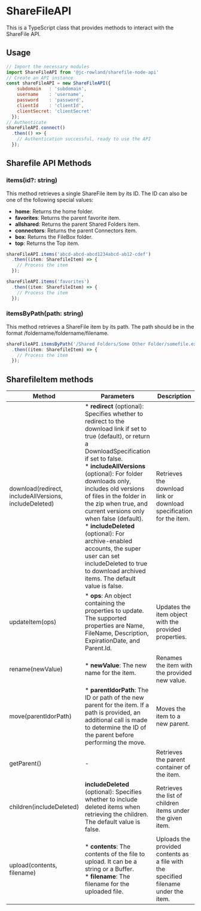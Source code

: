 # ShareFileAPI

This is a TypeScript class that provides methods to interact with the ShareFile API.

## Usage

```javascript
// Import the necessary modules
import ShareFileAPI from '@jc-rowland/sharefile-node-api'
// Create an API instance
const shareFileAPI = new ShareFileAPI({
    subdomain   : 'subdomain',
    username    : 'username',
    password    : 'password',
    clientId    : 'clientId',
    clientSecret: 'clientSecret'
  });
// Authenticate
shareFileAPI.connect()
  .then(() => {
    // Authentication successful, ready to use the API
  });
```

## Sharefile API Methods

### items(id?: string)

This method retrieves a single ShareFile item by its ID.
The ID can also be one of the following special values:

* **home**: Returns the home folder.
* **favorites**: Returns the parent favorite item.
* **allshared**: Returns the parent Shared Folders item.
* **connectors**: Returns the parent Connectors item.
* **box**: Returns the FileBox folder.
* **top**: Returns the Top item.

```javascript
shareFileAPI.items('abcd-abcd-abcd1234abcd-ab12-cdef')
  .then((item: SharefileItem) => {
    // Process the item
  });

shareFileAPI.items('favorites')
  .then((item: SharefileItem) => {
    // Process the item
  });
```

### itemsByPath(path: string)

This method retrieves a ShareFile item by its path. The path should be in the format /foldername/foldername/filename.

```javascript
shareFileAPI.itemsByPath('/Shared Folders/Some Other Folder/somefile.ext')
  .then((item: SharefileItem) => {
    // Process the item
  });
  ```

## SharefileItem methods

| **Method**                                             | **Parameters**                                                                                                                                                                                                                                                                                                                                                                                                                                                                                                         | **Description**                                                                     |
|--------------------------------------------------------|------------------------------------------------------------------------------------------------------------------------------------------------------------------------------------------------------------------------------------------------------------------------------------------------------------------------------------------------------------------------------------------------------------------------------------------------------------------------------------------------------------------------|-------------------------------------------------------------------------------------|
| download(redirect, includeAllVersions, includeDeleted) | * **redirect** (optional): Specifies whether to redirect to the download link if set to true (default), or return a DownloadSpecification if set to false. <br> * **includeAllVersions** (optional): For folder downloads only, includes old versions of files in the folder in the zip when true, and current versions only when false (default). <br> * **includeDeleted** (optional): For archive-enabled accounts, the super user can set includeDeleted to true to download archived items. The default value is false. | Retrieves the download link or download specification for the item.                 |
| updateItem(ops)                                        | * **ops**: An object containing the properties to update. The supported properties are Name, FileName, Description, ExpirationDate, and Parent.Id.                                                                                                                                                                                                                                                                                                                                                                           | Updates the item object with the provided properties.                               |
| rename(newValue)                                       | * **newValue**: The new name for the item.                                                                                                                                                                                                                                                                                                                                                                                                                                                                                   | Renames the item with the provided new value.                                       |
| move(parentIdorPath)                                   | * **parentIdorPath**: The ID or path of the new parent for the item. If a path is provided, an additional call is made to determine the ID of the parent before performing the move.                                                                                                                                                                                                                                                                                                                                         | Moves the item to a new parent.                                                     |
| getParent()                                            | -                                                                                                                                                                                                                                                                                                                                                                                                                                                                                                                      | Retrieves the parent container of the item.                                         |
| children(includeDeleted)                               | **includeDeleted** (optional): Specifies whether to include deleted items when retrieving the children. The default value is false.                                                                                                                                                                                                                                                                                                                                                                                        | Retrieves the list of children items under the given item.                          |
| upload(contents, filename)                             | * **contents**: The contents of the file to upload. It can be a string or a Buffer. <br> * **filename**: The filename for the uploaded file.                                                                                                                                                                                                                                                                                                                                                                                 | Uploads the provided contents as a file with the specified filename under the item. |

